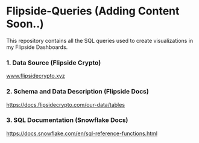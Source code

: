 # Flipside-Queries (Adding Content Soon..)
This repository contains all the SQL queries used to create visualizations in my Flipside Dashboards.

### 1. Data Source (Flipside Crypto)
www.flipsidecrypto.xyz
### 2. Schema and Data Description (Flipside Docs)
https://docs.flipsidecrypto.com/our-data/tables
### 3. SQL Documentation (Snowflake Docs)
https://docs.snowflake.com/en/sql-reference-functions.html
